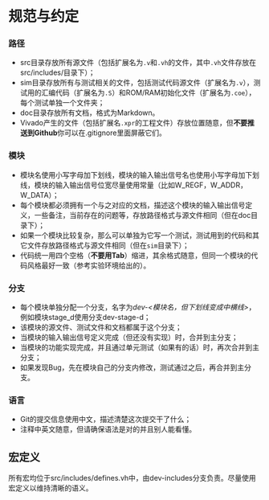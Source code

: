 # 规范与约定

### 路径

- src目录存放所有源文件（包括扩展名为`.v`和`.vh`的文件，其中`.vh`文件存放在src/includes/目录下）；
- sim目录存放所有与测试相关的文件，包括测试代码源文件（扩展名为`.v`），测试用的汇编代码（扩展名为`.S`）和ROM/RAM初始化文件（扩展名为`.coe`），每个测试单独一个文件夹；
- doc目录存放所有文档，格式为Markdown。
- Vivado产生的文件（包括扩展名`.xpr`的工程文件）存放位置随意，但**不要推送到Github**你可以在.gitignore里面屏蔽它们。

### 模块

- 模块名使用小写字母加下划线，模块的输入输出信号名也使用小写字母加下划线，模块的输入输出信号位宽尽量使用常量（比如W_REGF，W_ADDR，W_DATA）；
- 每个模块都必须拥有一个与之对应的文档，描述这个模块的输入输出信号定义，一些备注，当前存在的问题等，存放路径格式与源文件相同（但在doc目录下）；
- 如果一个模块比较复杂，那么可以单独为它写一个测试，测试用到的代码和其它文件存放路径格式与源文件相同（但在`sim`目录下）；
- 代码统一用四个空格（**不要用Tab**）缩进，其余格式随意，但同一个模块的代码风格最好一致（参考实验环境给出的）。

### 分支

- 每个模块单独分配一个分支，名字为*dev-<模块名，但下划线变成中横线>*，例如模块stage_d使用分支dev-stage-d；
- 该模块的源文件、测试文件和文档都属于这个分支；
- 当模块的输入输出信号定义完成（但还没有实现）时，合并到主分支；
- 当模块的功能实现完成，并且通过单元测试（如果有的话）时，再次合并到主分支；
- 如果发现Bug，先在模块自己的分支内修改，测试通过之后，再合并到主分支。

### 语言

- Git的提交信息使用中文，描述清楚这次提交干了什么；
- 注释中英文随意，但请确保语法是对的并且别人能看懂。

## 宏定义

所有宏均位于src/includes/defines.vh中，由dev-includes分支负责。尽量使用宏定义以维持清晰的语义。
